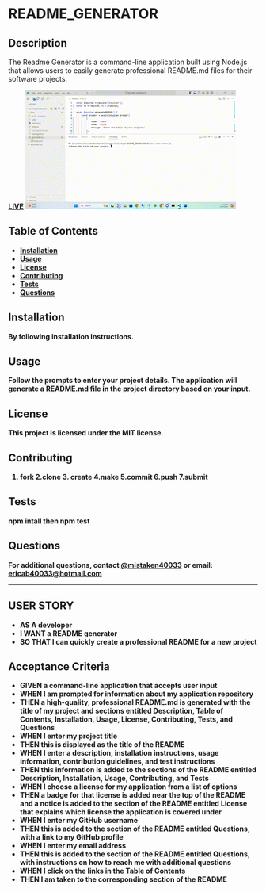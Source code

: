 # README_GENERATOR


## Description
The Readme Generator is a command-line application built using Node.js that allows users to easily generate professional README.md files for their software projects.

[<b>LIVE<b>](https://drive.google.com/file/d/1u4q61hn1oeL9aaa27O8pEgS0gUpe2NM5/view)
![RECORDING](<Untitled video - Made with Clipchamp (3).gif>)

## Table of Contents
- [Installation](#installation)
- [Usage](#usage)
- [License](#license)
- [Contributing](#contributing)
- [Tests](#tests)
- [Questions](#questions)

## Installation
By following installation instructions.

## Usage
Follow the prompts to enter your project details. The application will generate a README.md file in the project directory based on your input.

## License
This project is licensed under the MIT license.

## Contributing
1. fork 2.clone 3. create 4.make 5.commit 6.push 7.submit
 
## Tests
npm intall then npm test

## Questions
For additional questions, contact [@mistaken40033](https://github.com/mistaken40033) or email: ericab40033@hotmail.com


--------------------------------------------------------------------------------------------------------------


## USER STORY
- AS A developer
- I WANT a README generator
- SO THAT I can quickly create a professional README for a new project

## Acceptance Criteria
- GIVEN a command-line application that accepts user input
- WHEN I am prompted for information about my application repository
- THEN a high-quality, professional README.md is generated with the title of my project and sections entitled Description, Table of Contents, Installation, Usage, License, Contributing, Tests, and Questions
- WHEN I enter my project title
- THEN this is displayed as the title of the README
- WHEN I enter a description, installation instructions, usage information, contribution guidelines, and test instructions
- THEN this information is added to the sections of the README entitled Description, Installation, Usage, Contributing, and Tests
- WHEN I choose a license for my application from a list of options
- THEN a badge for that license is added near the top of the README and a notice is added to the section of the README entitled License that explains which license the application is covered under
- WHEN I enter my GitHub username
- THEN this is added to the section of the README entitled Questions, with a link to my GitHub profile
- WHEN I enter my email address
- THEN this is added to the section of the README entitled Questions, with instructions on how to reach me with additional questions
- WHEN I click on the links in the Table of Contents
- THEN I am taken to the corresponding section of the README